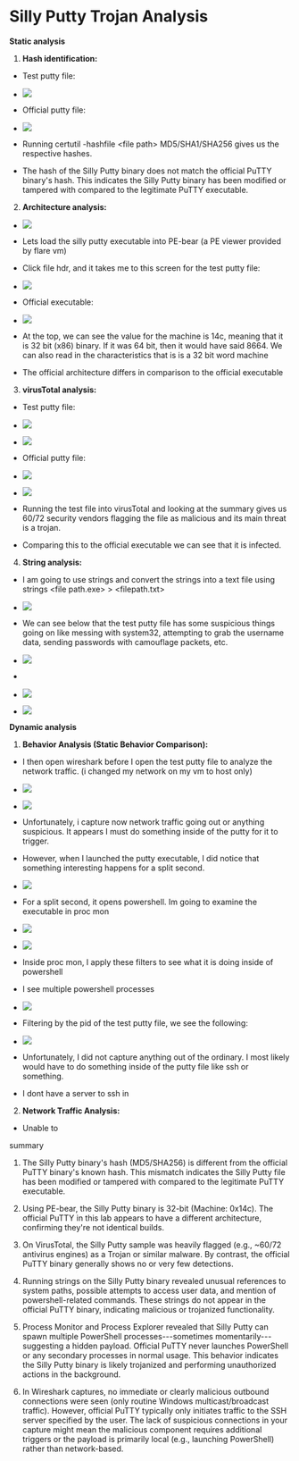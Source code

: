 <h1>Silly Putty Trojan Analysis</h1>

**Static analysis**

1.  **Hash identification:**

-   Test putty file:

-   ![](images/media/image2.png)

-   Official putty file:

-   ![](images/media/image1.png)

-   Running certutil -hashfile \<file path\> MD5/SHA1/SHA256 gives us
    the respective hashes.

-   The hash of the Silly Putty binary does not match the official PuTTY
    binary's hash. This indicates the Silly Putty binary has been
    modified or tampered with compared to the legitimate PuTTY
    executable.

2.  **Architecture analysis:**

-   ![](images/media/image15.png)

-   Lets load the silly putty executable into PE-bear (a PE viewer
    provided by flare vm)

-   Click file hdr, and it takes me to this screen for the test putty
    file:

-   ![](images/media/image9.png)

-   Official executable:

-   ![](images/media/image10.png)

-   At the top, we can see the value for the machine is 14c, meaning
    that it is 32 bit (x86) binary. If it was 64 bit, then it would have
    said 8664. We can also read in the characteristics that is is a 32
    bit word machine

-   The official architecture differs in comparison to the official
    executable

3.  **virusTotal analysis:**

-   Test putty file:

-   ![](images/media/image3.png)

-   ![](images/media/image13.png)

-   Official putty file:

-   ![](images/media/image8.png)

-   ![](images/media/image14.png)

-   Running the test file into virusTotal and looking at the summary
    gives us 60/72 security vendors flagging the file as malicious and
    its main threat is a trojan.

-   Comparing this to the official executable we can see that it is
    infected.

4.  **String analysis:**

-   I am going to use strings and convert the strings into a text file
    using strings \<file path.exe\> \> \<filepath.txt\>

-   ![](images/media/image6.png)

-   We can see below that the test putty file has some suspicious things
    going on like messing with system32, attempting to grab the username
    data, sending passwords with camouflage packets, etc.

-   ![](images/media/image11.png)

-   

-   ![](images/media/image5.png)

-   ![](images/media/image4.png)

**Dynamic analysis**

1.  **Behavior Analysis (Static Behavior Comparison):**

-   I then open wireshark before I open the test putty file to analyze
    the network traffic. (i changed my network on my vm to host only)

-   ![](images/media/image20.png)

-   ![](images/media/image16.png)

-   Unfortunately, i capture now network traffic going out or anything
    suspicious. It appears I must do something inside of the putty for
    it to trigger.

-   However, when I launched the putty executable, I did notice that
    something interesting happens for a split second.

-   ![](images/media/image7.png)

-   For a split second, it opens powershell. Im going to examine the
    executable in proc mon

-   ![](images/media/image12.png)

-   ![](images/media/image18.png)

-   Inside proc mon, I apply these filters to see what it is doing
    inside of powershell

-   I see multiple powershell processes

-   ![](images/media/image19.png)

-   Filtering by the pid of the test putty file, we see the following:

-   ![](images/media/image17.png)

-   Unfortunately, I did not capture anything out of the ordinary. I
    most likely would have to do something inside of the putty file like
    ssh or something.

-   I dont have a server to ssh in

2.  **Network Traffic Analysis:**

-   Unable to

summary

1.  The Silly Putty binary's hash (MD5/SHA256) is different from the
    official PuTTY binary's known hash. This mismatch indicates the
    Silly Putty file has been modified or tampered with compared to the
    legitimate PuTTY executable.

2.  Using PE-bear, the Silly Putty binary is 32-bit (Machine: 0x14c).
    The official PuTTY in this lab appears to have a different
    architecture, confirming they're not identical builds.

3.  On VirusTotal, the Silly Putty sample was heavily flagged (e.g.,
    \~60/72 antivirus engines) as a Trojan or similar malware. By
    contrast, the official PuTTY binary generally shows no or very few
    detections.

4.  Running strings on the Silly Putty binary revealed unusual
    references to system paths, possible attempts to access user data,
    and mention of powershell-related commands. These strings do not
    appear in the official PuTTY binary, indicating malicious or
    trojanized functionality.

5.  Process Monitor and Process Explorer revealed that Silly Putty can
    spawn multiple PowerShell processes---sometimes
    momentarily---suggesting a hidden payload. Official PuTTY never
    launches PowerShell or any secondary processes in normal usage. This
    behavior indicates the Silly Putty binary is likely trojanized and
    performing unauthorized actions in the background.

6.  In Wireshark captures, no immediate or clearly malicious outbound
    connections were seen (only routine Windows multicast/broadcast
    traffic). However, official PuTTY typically only initiates traffic
    to the SSH server specified by the user. The lack of suspicious
    connections in your capture might mean the malicious component
    requires additional triggers or the payload is primarily local
    (e.g., launching PowerShell) rather than network-based.
